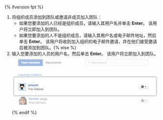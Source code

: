 {% ifversion fpt %}
1. 将组织成员添加到团队或邀请非成员加入团队：
   - 如果您要添加的人已经是组织成员，请输入其用户名并单击 **Enter**。 该用户将立即加入到团队。
   - 如果您要添加的人不是组织成员，请输入其用户名或电子邮件地址，然后单击 **Enter**。 该用户将收到加入组织的电子邮件邀请，并在他们接受邀请后被添加到团队。{% else %}
1. 输入您要添加的人员的用户名，然后单击 **Enter**。 该用户将立即加入到团队。 ![添加团队成员弹出窗口](/assets/images/help/organizations/Organization-add-team.png)
{% endif %}

